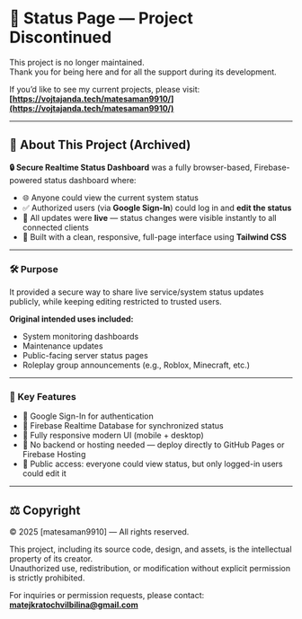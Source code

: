 # 🚫 Status Page — Project Discontinued

This project is no longer maintained.  
Thank you for being here and for all the support during its development.  

If you’d like to see my current projects, please visit:  
**[https://vojtajanda.tech/matesaman9910/](https://vojtajanda.tech/matesaman9910/)**

---

## 📜 About This Project (Archived)

**🔒 Secure Realtime Status Dashboard** was a fully browser-based, Firebase-powered status dashboard where:

- 🌐 Anyone could view the current system status
- ✅ Authorized users (via **Google Sign-In**) could log in and **edit the status**
- 🔄 All updates were **live** — status changes were visible instantly to all connected clients
- 🎨 Built with a clean, responsive, full-page interface using **Tailwind CSS**

---

### 🛠️ Purpose

It provided a secure way to share live service/system status updates publicly, while keeping editing restricted to trusted users.

**Original intended uses included:**
- System monitoring dashboards
- Maintenance updates
- Public-facing server status pages
- Roleplay group announcements (e.g., Roblox, Minecraft, etc.)

---

### 🔧 Key Features

- 🔐 Google Sign-In for authentication  
- 🔄 Firebase Realtime Database for synchronized status  
- 🎨 Fully responsive modern UI (mobile + desktop)  
- 💾 No backend or hosting needed — deploy directly to GitHub Pages or Firebase Hosting  
- 📡 Public access: everyone could view status, but only logged-in users could edit it  

---

## ⚖️ Copyright

© 2025 [matesaman9910] — All rights reserved.  

This project, including its source code, design, and assets, is the intellectual property of its creator.  
Unauthorized use, redistribution, or modification without explicit permission is strictly prohibited.

For inquiries or permission requests, please contact: **matejkratochvilbilina@gmail.com**
